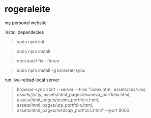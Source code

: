 # rogeraleite
my personal website

install dependecies
> sudo npm init

> sudo npm install

> npm audit fix --force

> sudo npm install -g browser-sync

run live-reload local server
> browser-sync start --server --files "index.html, assets/css/*.css, assets/js/*.js, assets/html_pages/evaneva_portfolio.html, assets/html_pages/testim_portfolio.html, assets/html_pages/uta_portfolio.html, assets/html_pages/medzap_portfolio.html" --port 8060

